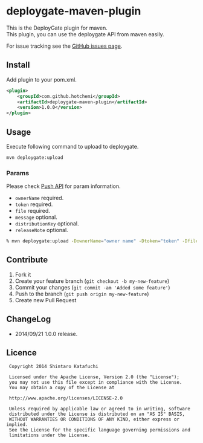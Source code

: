 deploygate-maven-plugin
=======================

This is the DeployGate plugin for maven.  
This plugin, you can use the deploygate API from maven easily.

For issue tracking see the [GitHub issues page](https://github.com/hotchemi/deploygate-maven-plugin/issues).

## Install

Add plugin to your pom.xml.

```xml
<plugin>
    <groupId>com.github.hotchemi</groupId>
    <artifactId>deploygate-maven-plugin</artifactId>
    <version>1.0.0</version>
</plugin>
```

## Usage

Execute following command to upload to deploygate.

```sh
mvn deploygate:upload 
```

### Params

Please check [Push API](https://deploygate.com/docs/api) for param information. 

- `ownerName` required.
- `token` required.
- `file` required.
- `message` optional.
- `distributionKey` optional.
- `releaseNote` optional.

```sh
% mvn deploygate:upload -DownerName="owner name" -Dtoken="token" -Dfile="sample.apk" -Dmessage="message" -DdistributionKey="distributinKey" -DreleaseNote="release note"
```

## Contribute

1. Fork it
2. Create your feature branch (`git checkout -b my-new-feature`)
3. Commit your changes (`git commit -am 'Added some feature'`)
4. Push to the branch (`git push origin my-new-feature`)
5. Create new Pull Request

## ChangeLog

- 2014/09/21 1.0.0 release.

## Licence

```
 Copyright 2014 Shintaro Katafuchi

 Licensed under the Apache License, Version 2.0 (the "License");
 you may not use this file except in compliance with the License.
 You may obtain a copy of the License at

 http://www.apache.org/licenses/LICENSE-2.0

 Unless required by applicable law or agreed to in writing, software
 distributed under the License is distributed on an "AS IS" BASIS,
 WITHOUT WARRANTIES OR CONDITIONS OF ANY KIND, either express or implied.
 See the License for the specific language governing permissions and
 limitations under the License.
```